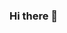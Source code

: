 ### Hi there 👋

<!--
**RownakM/RownakM** is a ✨ _special_ ✨ repository because its `README.md` (this file) appears on your GitHub profile.

Here are some ideas to get you started:

- 🔭 I’m currently working on ...
- 🌱 I’m currently learning ...
- 👯 I’m looking to collaborate on ...
- 🤔 I’m looking for help with ...
- 💬 Ask me about ...
- 📫 How to reach me: ...
- 😄 Pronouns: ...
- ⚡ Fun fact: ...
[![@rownakm's Holopin board](https://holopin.io/api/user/board?user=rownakm)](https://holopin.io/@rownakm)
-->
